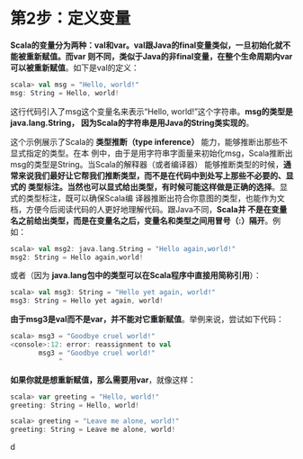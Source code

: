 第2步：定义变量
================================================================================
**Scala的变量分为两种：val和var。val跟Java的final变量类似，一旦初始化就不能被重新赋值。而var
则不同，类似于Java的非final变量，在整个生命周期内var可以被重新赋值**。如下是val的定义：
```scala
scala> val msg = "Hello, world!"
msg: String = Hello, world!
```
这行代码引入了msg这个变量名来表示“Hello, world!”这个字符串。**msg的类型是java.lang.String，
因为Scala的字符串是用Java的String类实现的**。

这个示例展示了Scala的 **类型推断（type inference）** 能力，能够推断出那些不显式指定的类型。在本
例中，由于是用字符串字面量来初始化msg，Scala推断出msg的类型是String。当Scala的解释器（或者编译器）
能够推断类型的时候，**通常来说我们最好让它帮我们推断类型，而不是在代码中到处写上那些不必要的、显式的
类型标注。当然也可以显式给出类型，有时候可能这样做是正确的选择**。显式的类型标注，既可以确保Scala编
译器推断出符合你意图的类型，也能作为文档，方便今后阅读代码的人更好地理解代码。跟Java不同，**Scala并
不是在变量名之前给出类型，而是在变量名之后，变量名和类型之间用冒号（:）隔开**。例如：
```scala
scala> val msg2: java.lang.String = "Hello again,world!"
msg2: String = Hello again,world!
```
或者（因为 **java.lang包中的类型可以在Scala程序中直接用简称引用**）：
```scala
scala> val msg3: String = "Hello yet again, world!"
msg3: String = Hello yet again, world!
```
**由于msg3是val而不是var，并不能对它重新赋值**。举例来说，尝试如下代码：
```scala
scala> msg3 = "Goodbye cruel world!"
<console>:12: error: reassignment to val
       msg3 = "Goodbye cruel world!"
            ^
```
**如果你就是想重新赋值，那么需要用var**，就像这样：
```scala
scala> var greeting = "Hello, world!"
greeting: String = Hello, world!

scala> greeting = "Leave me alone, world!"
greeting: String = Leave me alone, world!
```



































d
